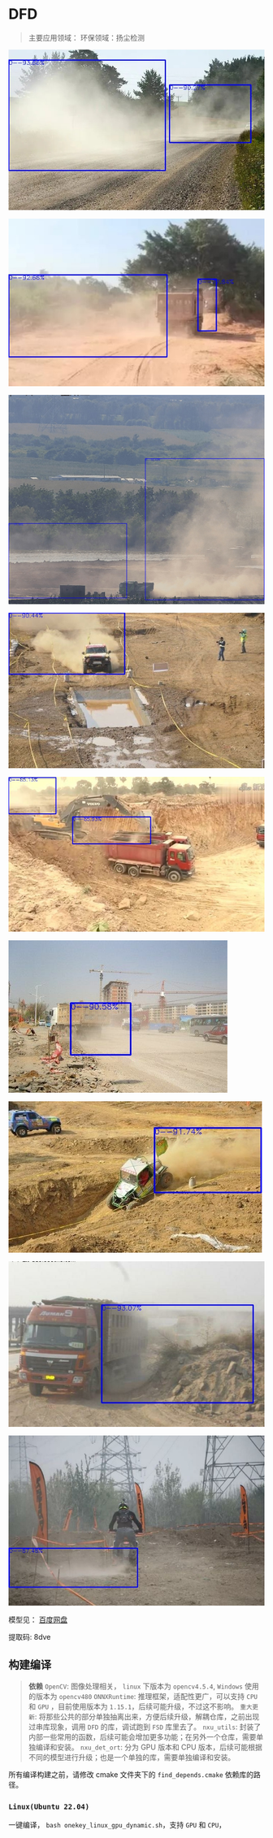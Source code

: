 # **DFD**
 
> 主要应用领域：
> 环保领域：扬尘检测
> 

![](assets/dfd_1.jpg.jpg)

![](assets/dfd_2.jpg.jpg)

![](assets/dfd_3.jpg.jpg)

![](assets/dfd_4.jpg.jpg)

![](assets/dfd_5.jpg.jpg)

![](assets/dfd_6.jpg.jpg)

![](assets/dfd_7.jpg.jpg)

![](assets/dfd_8.jpg.jpg)

![](assets/dfd_9.jpg.jpg)

模型见： 
[百度网盘](https://pan.baidu.com/s/1YcG0zW1YbWbaiOq_lGNO7g?pwd=8dve)

提取码: 8dve 


## 构建编译

> **依赖**
> `OpenCV`: 图像处理相关， `linux` 下版本为 `opencv4.5.4`, `Windows` 使用的版本为 `opencv480`
> `ONNXRuntime`: 推理框架，适配性更广，可以支持 `CPU` 和 `GPU` ，目前使用版本为 `1.15.1`，后续可能升级，不过这不影响。
> `重大更新`: 将那些公共的部分单独抽离出来，方便后续升级，解耦仓库，之前出现过串库现象，调用 `DFD` 的库，调试跑到 `FSD` 库里去了。
> `nxu_utils`: 封装了内部一些常用的函数，后续可能会增加更多功能；在另外一个仓库，需要单独编译和安装。
> `nxu_det_ort`: 分为 GPU 版本和 CPU 版本，后续可能根据不同的模型进行升级；也是一个单独的库，需要单独编译和安装。

所有编译构建之前，请修改 cmake 文件夹下的 `find_depends.cmake` 依赖库的路径。

### `Linux(Ubuntu 22.04)`

一键编译， `bash onekey_linux_gpu_dynamic.sh`，支持 `GPU` 和 `CPU`，
